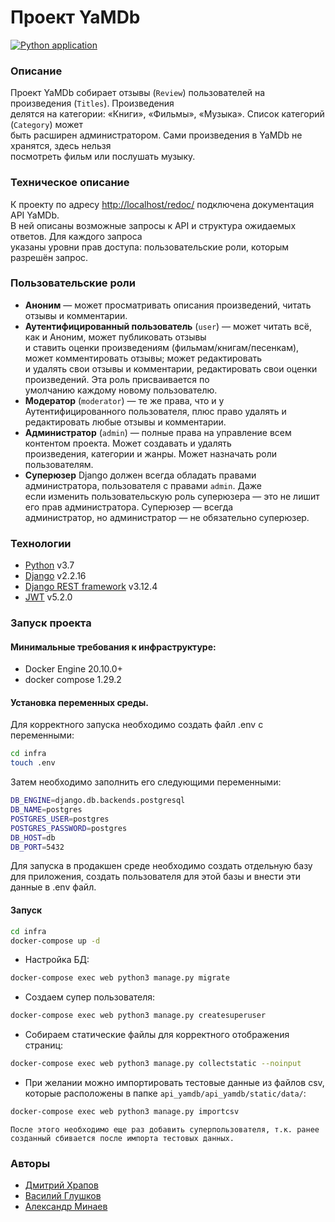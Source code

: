 # Проект YaMDb

 [![Python application](https://github.com/hrapovd1/yamdb_final/actions/workflows/yamdb_workflow.yml/badge.svg?branch=master)](https://github.com/hrapovd1/yamdb_final/actions/workflows/yamdb_workflow.yml)



### Описание
Проект YaMDb собирает отзывы (`Review`) пользователей на произведения (`Titles`). Произведения  
делятся на категории: «Книги», «Фильмы», «Музыка». Список категорий (`Category`) может  
быть расширен администратором. Сами произведения в YaMDb не хранятся, здесь нельзя  
посмотреть фильм или послушать музыку.
### Техническое описание
К проекту по адресу <http://localhost/redoc/> подключена документация API YaMDb.  
В ней описаны возможные запросы к API и структура ожидаемых ответов. Для каждого запроса  
указаны уровни прав доступа: пользовательские роли, которым разрешён запрос.
### Пользовательские роли
- **Аноним** — может просматривать описания произведений, читать отзывы и комментарии.
- **Аутентифицированный пользователь** (`user`) — может читать всё, как и Аноним, может публиковать отзывы  
и ставить оценки произведениям (фильмам/книгам/песенкам), может комментировать отзывы; может редактировать  
и удалять свои отзывы и комментарии, редактировать свои оценки произведений. Эта роль присваивается по  
умолчанию каждому новому пользователю.
- **Модератор** (`moderator`) — те же права, что и у Аутентифицированного пользователя, плюс право удалять и  
редактировать любые отзывы и комментарии.
- **Администратор** (`admin`) — полные права на управление всем контентом проекта. Может создавать и удалять  
произведения, категории и жанры. Может назначать роли пользователям.
- **Суперюзер** Django должен всегда обладать правами администратора, пользователя с правами `admin`. Даже  
если изменить пользовательскую роль суперюзера — это не лишит его прав администратора. Суперюзер — всегда  
администратор, но администратор — не обязательно суперюзер.
### Технологии
- [Python] v3.7
- [Django] v2.2.16
- [Django REST framework] v3.12.4
- [JWT] v5.2.0
### Запуск проекта
#### Минимальные требования к инфраструктуре:

- Docker Engine 20.10.0+
- docker compose 1.29.2

#### Установка переменных среды.
Для корректного запуска необходимо создать файл .env с переменными:
```BASH
cd infra
touch .env
```
Затем необходимо заполнить его следующими переменными:
```BASH
DB_ENGINE=django.db.backends.postgresql
DB_NAME=postgres
POSTGRES_USER=postgres
POSTGRES_PASSWORD=postgres
DB_HOST=db
DB_PORT=5432
```
Для запуска в продакшен среде необходимо создать отдельную базу для приложения, создать пользователя для этой базы и внести эти данные в .env файл.


#### Запуск
```BASH
cd infra
docker-compose up -d
``` 
- Настройка БД: 
```BASH
docker-compose exec web python3 manage.py migrate
```
- Создаем супер пользователя: 
```BASH
docker-compose exec web python3 manage.py createsuperuser
```
- Собираем статические файлы для корректного отображения страниц: 
```BASH
docker-compose exec web python3 manage.py collectstatic --noinput
```
- При желании можно импортировать тестовые данные из файлов csv, которые расположены в папке `api_yamdb/api_yamdb/static/data/`:
```BASH
docker-compose exec web python3 manage.py importcsv
```
    После этого необходимо еще раз добавить суперпользователя, т.к. ранее созданный сбивается после импорта тестовых данных.
### Авторы
- [Дмитрий Храпов]
- [Василий Глушков]
- [Александр Минаев]

[//]: # 
  [Python]: <https://www.python.org>
  [Django REST framework]: <https://www.django-rest-framework.org>
  [Django]: <https://www.djangoproject.com>
  [JWT]: <https://jwt.io>
  [Pillow]: <https://pillow.readthedocs.io/>
  [Дмитрий Храпов]: <https://github.com/hrapovd1>
  [Василий Глушков]: <https://github.com/Vasilii-byte>
  [Александр Минаев]: <https://github.com/AlexMinVrn>
